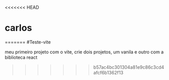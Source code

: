<<<<<<< HEAD
# carlos
=======
#Teste-vite

meu primeiro projeto com o vite, crie dois projetos, um vanila e outro com a biblioteca react
>>>>>>> b57ac4bc301304a81e9c86c3cd4afcf6b1362f13
